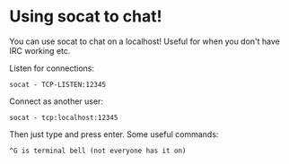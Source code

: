 # Using socat to chat!
You can use socat to chat on a localhost! Useful for when you don't have IRC
working etc.

Listen for connections:

    socat - TCP-LISTEN:12345

Connect as another user:

    socat - tcp:localhost:12345

Then just type and press enter. Some useful commands:

    ^G is terminal bell (not everyone has it on)
